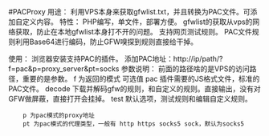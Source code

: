 #PACProxy
用途：
    利用VPS本身来获取gfwlist.txt，并且转换为PAC文件。可添加自定义内容。
特性：
    PHP编写，单文件，部署方便。
    gfwlist的获取从vps的网络获取，防止在本地gfwlist本身打不开的问题。
    支持网页测试规则。
    PAC文件规则利用Base64进行编码，防止GFW嗅探到规则直接给干掉。
    
使用：
    浏览器安装支持PAC的插件。
    添加PAC地址：http://ip/path/?f=pac&p=proxy_server&pt=socks
    参数说明：
        前面的路径啥的是VPS的访问路径，重要的是参数。
        f 为返回的模式
            可选值 
              pac 插件需要的JS格式文件，标准的PAC文件。
              decode 下载并解码gfw的规则，和自定义的规则。直接输出，没有对GFW做屏蔽，直接打开会挂掉。
              test 默认选项，测试规则和编辑自定义规则。
              
        p 为pac模式的proxy地址
        pt 为pac模式的代理类型，一般有 http https socks5 sock，默认为socks5
            
    
